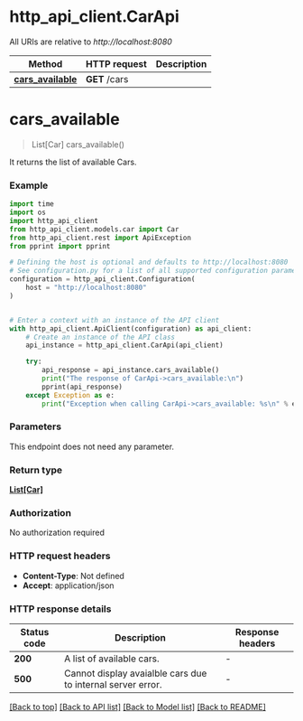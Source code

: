 # http_api_client.CarApi

All URIs are relative to *http://localhost:8080*

Method | HTTP request | Description
------------- | ------------- | -------------
[**cars_available**](CarApi.md#cars_available) | **GET** /cars | 


# **cars_available**
> List[Car] cars_available()



It returns the list of available Cars.

### Example

```python
import time
import os
import http_api_client
from http_api_client.models.car import Car
from http_api_client.rest import ApiException
from pprint import pprint

# Defining the host is optional and defaults to http://localhost:8080
# See configuration.py for a list of all supported configuration parameters.
configuration = http_api_client.Configuration(
    host = "http://localhost:8080"
)


# Enter a context with an instance of the API client
with http_api_client.ApiClient(configuration) as api_client:
    # Create an instance of the API class
    api_instance = http_api_client.CarApi(api_client)

    try:
        api_response = api_instance.cars_available()
        print("The response of CarApi->cars_available:\n")
        pprint(api_response)
    except Exception as e:
        print("Exception when calling CarApi->cars_available: %s\n" % e)
```



### Parameters
This endpoint does not need any parameter.

### Return type

[**List[Car]**](Car.md)

### Authorization

No authorization required

### HTTP request headers

 - **Content-Type**: Not defined
 - **Accept**: application/json

### HTTP response details
| Status code | Description | Response headers |
|-------------|-------------|------------------|
**200** | A list of available cars. |  -  |
**500** | Cannot display avaialble cars due to internal server error. |  -  |

[[Back to top]](#) [[Back to API list]](../README.md#documentation-for-api-endpoints) [[Back to Model list]](../README.md#documentation-for-models) [[Back to README]](../README.md)

